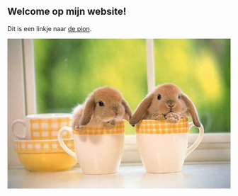 ## Welcome op mijn website!

Dit is een linkje naar [de pion](https://depion.nl/).

![Image of rabbits](https://github.com/Pablonivo/Pablonivo.github.io/blob/master/konijntjes_in_mokken.jpg)
